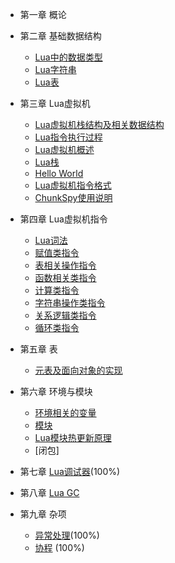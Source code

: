 *	第一章 概论

*	第二章 基础数据结构
	*	[Lua中的数据类型](doc/ch02-Lua%E4%B8%AD%E7%9A%84%E6%95%B0%E6%8D%AE%E7%B1%BB%E5%9E%8B.md)
	*	[Lua字符串](doc/ch02-Lua%E5%AD%97%E7%AC%A6%E4%B8%B2%E7%B1%BB%E5%9E%8B.md)
	*	[Lua表](doc/ch02-Lua%E8%A1%A8.md)

*	第三章 Lua虚拟机
	*	[Lua虚拟机栈结构及相关数据结构](doc/ch03-Lua%E8%99%9A%E6%8B%9F%E6%9C%BA%E6%A0%88%E7%BB%93%E6%9E%84%E5%8F%8A%E7%9B%B8%E5%85%B3%E6%95%B0%E6%8D%AE%E7%BB%93%E6%9E%84.md)
	*	[Lua指令执行过程](doc/ch03-Lua%E6%8C%87%E4%BB%A4%E6%89%A7%E8%A1%8C%E8%BF%87%E7%A8%8B.md)
	*	[Lua虚拟机概述](doc/ch03-Lua%E8%99%9A%E6%8B%9F%E6%9C%BA%E6%A6%82%E8%BF%B0.md)
	*	[Lua栈](doc/ch03-Lua%E6%A0%88.md)
	*	[Hello World](doc/ch03-HelloWorld.md)
	*	[Lua虚拟机指令格式](doc/ch03-lua%E8%99%9A%E6%8B%9F%E6%9C%BA%E6%8C%87%E4%BB%A4%E6%A0%BC%E5%BC%8F.md)
	*	[ChunkSpy使用说明](doc/ch03-ChunkSpy%E4%BD%BF%E7%94%A8%E8%AF%B4%E6%98%8E.md)

*	第四章 Lua虚拟机指令
	* 	[Lua词法](doc/ch04-Lua%E8%AF%8D%E6%B3%95.md)
	* 	[赋值类指令](doc/ch04-%E8%B5%8B%E5%80%BC%E7%B1%BB%E6%8C%87%E4%BB%A4.md)
	*	[表相关操作指令](doc/ch04-%E8%A1%A8%E7%9B%B8%E5%85%B3%E6%93%8D%E4%BD%9C%E6%8C%87%E4%BB%A4.md)
	*	[函数相关类指令](doc/ch04-%E5%87%BD%E6%95%B0%E7%B1%BB%E6%8C%87%E4%BB%A4.md)
	*	[计算类指令](doc/ch04-%E8%AE%A1%E7%AE%97%E7%B1%BB%E6%8C%87%E4%BB%A4.md)
	*	[字符串操作类指令](doc/ch04-%E5%AD%97%E7%AC%A6%E4%B8%B2%E6%93%8D%E4%BD%9C%E6%8C%87%E4%BB%A4.md)
	*	[关系逻辑类指令](doc/ch04-%E9%80%BB%E8%BE%91%E5%85%B3%E7%B3%BB%E7%B1%BB%E6%8C%87%E4%BB%A4.md)
	*	[循环类指令](doc/ch04-循环类指令.md)

* 第五章 表
	*	[元表及面向对象的实现](doc/ch05-%E5%85%83%E8%A1%A8.md)

* 第六章 环境与模块
	* 	[环境相关的变量](doc/ch06-%E7%8E%AF%E5%A2%83%E7%9B%B8%E5%85%B3%E7%9A%84%E5%8F%98%E9%87%8F.md)
	* 	[模块](doc/ch06-%E6%A8%A1%E5%9D%97.md)
	* 	[Lua模块热更新原理](doc/ch06-%E7%83%AD%E6%9B%B4%E6%96%B0.md)
	*	[闭包]

* 第七章 [Lua调试器](doc/ch07-%E8%B0%83%E8%AF%95%E5%99%A8.md)(100%)

* 第八章 [Lua GC](doc/ch08-GC.md)

* 第九章 杂项
	* [异常处理](doc/ch09-%E5%BC%82%E5%B8%B8%E5%A4%84%E7%90%86.md)(100%)
	* [协程](doc/ch09-%E5%8D%8F%E7%A8%8B.md) (100%)

